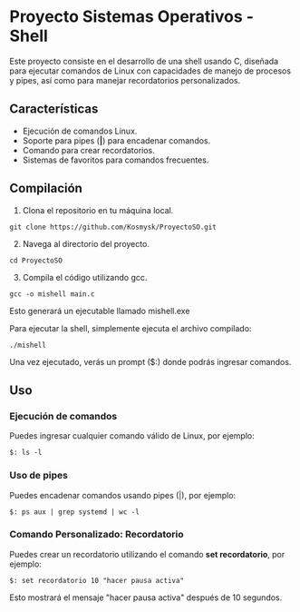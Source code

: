 # Proyecto Sistemas Operativos - Shell

Este proyecto consiste en el desarrollo de una shell usando C, diseñada para ejecutar comandos de Linux con capacidades de manejo de procesos y pipes, así como para manejar recordatorios personalizados.

## Características
- Ejecución de comandos Linux.
- Soporte para pipes (**|**) para encadenar comandos.
- Comando para crear recordatorios.
- Sistemas de favoritos para comandos frecuentes.

## Compilación
1) Clona el repositorio en tu máquina local.
```
git clone https://github.com/Kosmysk/ProyectoSO.git
```
2) Navega al directorio del proyecto.
```
cd ProyectoSO
```
3) Compila el código utilizando gcc.
```
gcc -o mishell main.c

```
Esto generará un ejecutable llamado mishell.exe 

Para ejecutar la shell, simplemente ejecuta el archivo compilado:
```
./mishell
```
Una vez ejecutado, verás un prompt ($:) donde podrás ingresar comandos.

## Uso 
### Ejecución de comandos
Puedes ingresar cualquier comando válido de Linux, por ejemplo:
```
$: ls -l

```

### Uso de pipes
Puedes encadenar comandos usando pipes (|), por ejemplo:
```
$: ps aux | grep systemd | wc -l

```
### Comando Personalizado: Recordatorio
Puedes crear un recordatorio utilizando el comando **set recordatorio**, por ejemplo:
```
$: set recordatorio 10 "hacer pausa activa"

```
Esto mostrará el mensaje "hacer pausa activa" después de 10 segundos.
